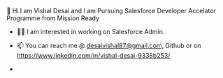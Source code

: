 👋 Hi I am Vishal Desai and I am Pursuing Salesforce Developer Accelator Programme from Mission Ready

- 👨‍💻 I am interested in working on Salesforce Admin.

- 📫 You can reach me @ desaivishal87@gmail.com, Github or on https://www.linkedin.com/in/vishal-desai-9338b253/
- 
